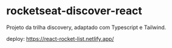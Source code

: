 # rocketseat-discover-react

Projeto da trilha discovery, adaptado com Typescript e Tailwind.

deploy: https://react-rocket-list.netlify.app/
